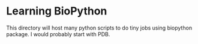 # Learning BioPython 

This directory will host many python scripts to do tiny jobs using biopython package. I would probably start with PDB.


